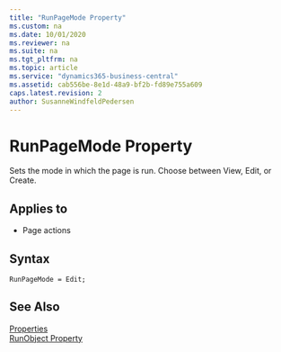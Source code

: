 ```yaml
---
title: "RunPageMode Property"
ms.custom: na
ms.date: 10/01/2020
ms.reviewer: na
ms.suite: na
ms.tgt_pltfrm: na
ms.topic: article
ms.service: "dynamics365-business-central"
ms.assetid: cab556be-8e1d-48a9-bf2b-fd89e755a609
caps.latest.revision: 2
author: SusanneWindfeldPedersen
---
```


# RunPageMode Property

Sets the mode in which the page is run. Choose between View, Edit, or Create.  

## Applies to  

- Page actions  

## Syntax

```AL
RunPageMode = Edit;
```

## See Also  

[Properties](devenv-properties.md)  
[RunObject Property](devenv-runobject-property.md)